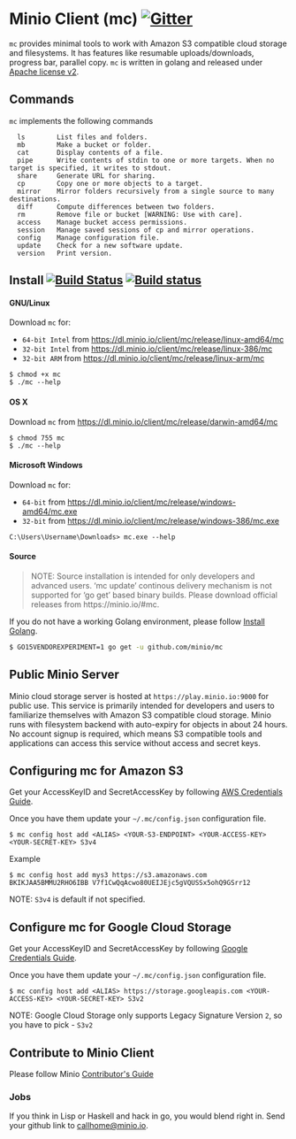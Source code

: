 # Minio Client (mc) [![Gitter](https://badges.gitter.im/Join%20Chat.svg)](https://gitter.im/minio/minio?utm_source=badge&utm_medium=badge&utm_campaign=pr-badge&utm_content=badge)

``mc`` provides minimal tools to work with Amazon S3 compatible cloud storage and filesystems. It has features like resumable uploads/downloads, progress bar, parallel copy. ``mc`` is written in golang and released under [Apache license v2](./LICENSE).

## Commands

``mc`` implements the following commands
```
  ls		List files and folders.
  mb		Make a bucket or folder.
  cat		Display contents of a file.
  pipe		Write contents of stdin to one or more targets. When no target is specified, it writes to stdout.
  share		Generate URL for sharing.
  cp		Copy one or more objects to a target.
  mirror	Mirror folders recursively from a single source to many destinations.
  diff		Compute differences between two folders.
  rm		Remove file or bucket [WARNING: Use with care].
  access	Manage bucket access permissions.
  session	Manage saved sessions of cp and mirror operations.
  config	Manage configuration file.
  update	Check for a new software update.
  version	Print version.
```

## Install [![Build Status](https://api.travis-ci.org/minio/mc.svg?branch=master)](https://travis-ci.org/minio/mc) [![Build status](https://ci.appveyor.com/api/projects/status/3ng8bef7b3e1v763?svg=true)](https://ci.appveyor.com/project/harshavardhana/mc)

#### GNU/Linux

Download ``mc`` for:

- ``64-bit Intel`` from https://dl.minio.io/client/mc/release/linux-amd64/mc
- ``32-bit Intel`` from https://dl.minio.io/client/mc/release/linux-386/mc
- ``32-bit ARM`` from https://dl.minio.io/client/mc/release/linux-arm/mc

~~~
$ chmod +x mc
$ ./mc --help
~~~

#### OS X

Download ``mc`` from https://dl.minio.io/client/mc/release/darwin-amd64/mc

~~~
$ chmod 755 mc
$ ./mc --help
~~~

#### Microsoft Windows

Download ``mc`` for:

- ``64-bit`` from https://dl.minio.io/client/mc/release/windows-amd64/mc.exe
- ``32-bit`` from https://dl.minio.io/client/mc/release/windows-386/mc.exe

~~~
C:\Users\Username\Downloads> mc.exe --help
~~~

#### Source
<blockquote>
NOTE:  Source installation is intended for only developers and advanced users. ‘mc update’ continous delivery mechanism is not supported for ‘go get’ based binary builds. Please download official releases from https://minio.io/#mc.
</blockquote>

If you do not have a working Golang environment, please follow [Install Golang](./INSTALLGO.md).

```sh
$ GO15VENDOREXPERIMENT=1 go get -u github.com/minio/mc
```

## Public Minio Server

Minio cloud storage server is hosted at ``https://play.minio.io:9000`` for public use. This service is primarily intended for developers and users to familiarize themselves with Amazon S3 compatible cloud storage. Minio runs with filesystem backend with auto-expiry for objects in about 24 hours.  No account signup is required, which means S3 compatible tools and applications can access this service without access and secret keys.

## Configuring mc for Amazon S3

Get your AccessKeyID and SecretAccessKey by following [AWS Credentials Guide](http://docs.aws.amazon.com/AWSSimpleQueueService/latest/SQSGettingStartedGuide/AWSCredentials.html).

Once you have them update your ``~/.mc/config.json`` configuration file.
```
$ mc config host add <ALIAS> <YOUR-S3-ENDPOINT> <YOUR-ACCESS-KEY> <YOUR-SECRET-KEY> S3v4
```

Example
```
$ mc config host add mys3 https://s3.amazonaws.com BKIKJAA5BMMU2RHO6IBB V7f1CwQqAcwo80UEIJEjc5gVQUSSx5ohQ9GSrr12
```

NOTE: ``S3v4`` is default if not specified.

## Configure mc for Google Cloud Storage

Get your AccessKeyID and SecretAccessKey by following [Google Credentials Guide](https://cloud.google.com/storage/docs/migrating?hl=en#keys).

Once you have them update your ``~/.mc/config.json`` configuration file.
```
$ mc config host add <ALIAS> https://storage.googleapis.com <YOUR-ACCESS-KEY> <YOUR-SECRET-KEY> S3v2
```

NOTE: Google Cloud Storage only supports Legacy Signature Version ``2``, so you have to pick - ``S3v2``

## Contribute to Minio Client
Please follow Minio [Contributor's Guide](./CONTRIBUTING.md)

### Jobs
If you think in Lisp or Haskell and hack in go, you would blend right in. Send your github link to callhome@minio.io.
